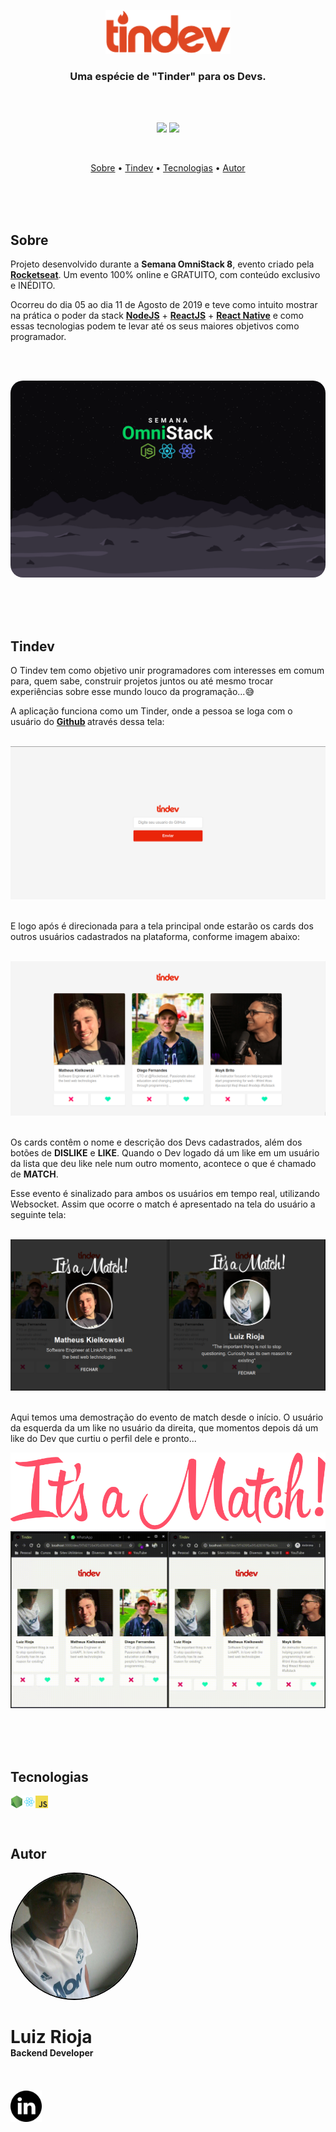 <p align="center">
  <img src="./readme/logo.svg" alt="Logo" width="200"/>
  <br>
</p>
<h3 align="center">
Uma espécie de "Tinder" para os Devs.
</h3>

<br><br>

<p align="center">
  <img src="https://img.shields.io/static/v1?label=Omnistack&message=8&color=blueviolet&style=for-the-badge"/>
  <img src="https://img.shields.io/github/license/MrRioja/OmniStack-8?color=blueviolet&style=for-the-badge"/>
</p>
<br>

<p align="center">
  <a href="#sobre">Sobre</a> •
  <a href="#tindev">Tindev</a> •
  <a href="#tecnologias">Tecnologias</a> •
  <a href="#autor">Autor</a>
</p>

<br><br><br>

## Sobre

<p>
  Projeto desenvolvido durante a <strong>Semana OmniStack 8</strong>, evento criado pela <strong><a href="https://rocketseat.com.br/">Rocketseat</a></strong>.   
  Um evento 100% online e GRATUITO, com conteúdo exclusivo e INÉDITO.

Ocorreu do dia 05 ao dia 11 de Agosto de 2019 e teve como intuito mostrar na prática o poder da stack
<strong><a href="https://nodejs.org/pt-br/">NodeJS</a></strong> +
<strong><a href="https://pt-br.reactjs.org/">ReactJS</a></strong> +
<strong><a href="https://reactnative.dev">React Native</a></strong> e como essas tecnologias podem te levar até os seus maiores objetivos como programador.

</p>

<br><br>

<img src="./readme/Wallpaper.png" alt="Logo" style="border-radius: 20px"/>

<br><br><br>

## Tindev

<p>
  O Tindev tem como objetivo unir programadores com interesses em comum para, quem sabe, construir projetos juntos ou até mesmo trocar experiências sobre esse mundo louco da programação...😅

A aplicação funciona como um Tinder, onde a pessoa se loga com o usuário do
<strong>
<a href="https://github.com/">Github</a>
</strong>
através dessa tela:

<br>
<img src="./readme/Login.png" alt="Login"/>
<br><br>

E logo após é direcionada para a tela principal onde estarão os cards dos outros usuários cadastrados na plataforma, conforme imagem abaixo:

<br>
<img src="./readme/Lista.png" alt="Lista"/>
<br><br>

Os cards contêm o nome e descrição dos Devs cadastrados, além dos botões de <strong>DISLIKE</strong> e <strong>LIKE</strong>.
Quando o Dev logado dá um like em um usuário da lista que deu like nele num outro momento, acontece o que é chamado de <strong>MATCH</strong>.

Esse evento é sinalizado para ambos os usuários em tempo real, utilizando Websocket. Assim que ocorre o match é apresentado na tela do usuário a seguinte tela:

<br>
<img src="./readme/Match.png" alt="Match"/>
<br><br>

Aqui temos uma demostração do evento de match desde o início. O usuário da esquerda da um like no usuário da direita, que momentos depois dá um like do Dev que curtiu o perfil dele e pronto...

<img src="./readme/itsamatch.png" alt="It's a match" />

<img src="./readme/Match.gif" alt="GIF Match"/>

</p>

<br><br><br>

## Tecnologias

<img align="left" height="20" src="https://raw.githubusercontent.com/MrRioja/OmniStack-8/master/readme/nodejs.png">

<img align="left" height="20" src="https://raw.githubusercontent.com/MrRioja/OmniStack-8/master/readme/react.png">

<img align="left" height="20" src="https://raw.githubusercontent.com/MrRioja/OmniStack-8/master/readme/javascript.png">

<br><br><br>

## Autor

<div align="left" >

<img src="./readme/Profile.jpg" style="border-radius: 50%; width: 200px; border: 2px solid black"/>

<h1 style="margin-bottom: 0">Luiz Rioja</h1>
<h4 style="margin-top: 0">Backend Developer</h4>

<br><br>
<a href="https://www.linkedin.com/in/luizrioja">
<img src="./readme/linkedin.png" alt="LinkedIn" style="width: 50px"/>
</a>

</div>
